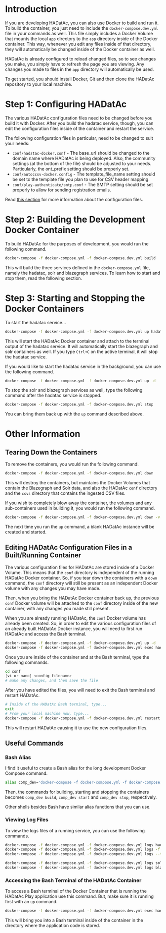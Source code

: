 # Introduction

If you are developing HADatAc, you can also use Docker to build and run it. To build the container, you just need to include the `docker-compose.dev.yml` file in your commands as well. This file simply includes a Docker Volume that mounts the local `app` directory to the `app` directory inside of the Docker container. This way, whenever you edit any files inside of that directory, they will automatically be changed inside of the Docker container as well.

HADatAc is already configured to reload changed files, so to see changes you make, you simply have to refresh the page you are viewing. Any changes you made to files in the `app` directory will automatically be used.

To get started, you should install Docker, Git and then clone the HADatAc repository to your local machine.

# Step 1: Configuring HADatAc

The various HADatAc configuration files need to be changed before you build it with Docker. After you build the hadatac service, though, you can edit the configuration files inside of the container and restart the service.

The following configuration files in particular, need to be changed to suit your needs:

* `conf/hadatac-docker.conf` - The base_url should be changed to the domain name where HADatAc is being deployed. Also, the community settings (at the bottom of the file) should be adjusted to your needs. Particularly, the ont_prefix setting should be properly set.
* `conf/autoccsv-docker.config` - The template_file_name setting should be set to the template file you plan to use for CSV header mapping.
* `conf/play-authenticate/smtp.conf` - The SMTP setting should be set properly to allow for sending registration emails.

Read [this section](https://github.com/paulopinheiro1234/hadatac/wiki/2.1.-Software-Configuration) for more information about the configuration files.

# Step 2: Building the Development Docker Container

To build HADatAc for the purposes of development, you would run the following command.

```bash
docker-compose -f docker-compose.yml -f docker-compose.dev.yml build
```

This will build the three services defined in the `docker-compose.yml` file, namely the hadatac, solr and blazegraph services. To learn how to start and stop them, read the following section.

# Step 3: Starting and Stopping the Docker Containers

To start the hadatac service...

```bash
docker-compose -f docker-compose.yml -f docker-compose.dev.yml up hadatac
```

This will start the HADatAc Docker container and attach to the terminal output of the hadatac service. It will automatically start the blazegraph and solr containers as well. If you type `Ctrl+C` on the active terminal, it will stop the hadatac service.

If you would like to start the hadatac service in the background, you can use the following command.

```bash
docker-compose -f docker-compose.yml -f docker-compose.dev.yml up -d
```

To stop the solr and blazegraph services as well, type the following command after the hadatac service is stopped.

```bash
docker-compose -f docker-compose.yml -f docker-compose.dev.yml stop
```

You can bring them back up with the `up` command described above.

# Other Information

## Tearing Down the Containers

To remove the containers, you would run the following command.

```bash
docker-compose -f docker-compose.yml -f docker-compose.dev.yml down
```

This will destroy the containers, but maintains the Docker Volumes that contain the Blazegraph and Solr data, and also the HADatAc `conf` directory and the `csvs` directory that contains the ingested CSV files.

If you wish to completely blow away the container, the volumes and any sub-containers used in building it, you would run the following command.

```bash
docker-compose -f docker-compose.yml -f docker-compose.dev.yml down -v --remove-orphans
```

The next time you run the `up` command, a blank HADatAc instance will be created and started.

## Editing HADatAc Configuration Files in a Built/Running Container

The various configuration files for HADatAc are stored inside of a Docker Volume. This means that the `conf` directory is independent of the running HADatAc Docker container. So, if you tear down the containers with a `down` command, the `conf` directory will still be present as an independent Docker volume with any changes you may have made.

Then, when you bring the HADatAc Docker container back up, the previous `conf` Docker volume will be attached to the `conf` directory inside of the new container, with any changes you made still present.

When you are already running HADatAc, the `conf` Docker volume has already been created. So, in order to edit the various configuration files of an already built HADatAc Docker instance, you will need to first run HADatAc and access the Bash terminal.

```bash
docker-compose -f docker-compose.yml -f docker-compose.dev.yml up -d
docker-compose -f docker-compose.yml -f docker-compose.dev.yml exec hadatac bash
```

Once you are inside of the container and at the Bash terminal, type the following commands.

```bash
cd conf
[vi or nano] <config filename>
# make any changes, and then save the file
```

After you have edited the files, you will need to exit the Bash terminal and restart HADatAc.

```bash
# Inside of the HADatAc Bash terminal, type...
exit
# From your local machine now, type...
docker-compose -f docker-compose.yml -f docker-compose.dev.yml restart
```

This will restart HADatAc causing it to use the new configuration files.

## Useful Commands

### Bash Alias

I find it useful to create a Bash alias for the long development Docker Compose command.

```bash
alias comp_dev='docker-compose -f docker-compose.yml -f docker-compose.dev.yml'
```

Then, the commands for building, starting and stopping the containers becomes `comp_dev build`, `comp_dev start` and `comp_dev stop`, respectively.

Other shells besides Bash have similar alias functions that you can use.

### Viewing Log Files

To view the logs files of a running service, you can use the following commands.

```bash
docker-compose -f docker-compose.yml -f docker-compose.dev.yml logs hadatac # view all logs from the beginning of time
docker-compose -f docker-compose.yml -f docker-compose.dev.yml logs -f hadatac # attach to the logs and view them in real-time as they are produced
docker-compose -f docker-compose.yml -f docker-compose.dev.yml logs --tail="20" hadatac # view the last 20 lines of the log

docker-compose -f docker-compose.yml -f docker-compose.dev.yml logs solr # view the solr service logs
docker-compose -f docker-compose.yml -f docker-compose.dev.yml logs blazegraph # view the blazegraph service logs
```

### Accessing the Bash Terminal of the HADatAc Container

To access a Bash terminal of the Docker Container that is running the HADatAc Play application use this command. But, make sure it is running first with an `up` command.

```bash
docker-compose -f docker-compose.yml -f docker-compose.dev.yml exec hadatac bash
```

This will bring you into a Bash terminal inside of the container in the directory where the application code is stored.

